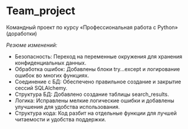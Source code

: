 # Team_project
Командный проект по курсу «Профессиональная работа с Python» (доработки)

*Резюме изменений:*

- Безопасность: Переход на переменные окружения для хранения конфиденциальных данных.
- Обработка ошибок: Добавлены блоки try...except и логирование ошибок во многих функциях.
- Соединение с БД: Обеспечено правильное создание и закрытие сессий SQLAlchemy.
- Структура БД: Добавлено создание таблицы search_results.
- Логика: Исправлены мелкие логические ошибки и добавлены улучшения для удобства использования.
- Структура кода: Код разбит на отдельные функции для лучшей читаемости и удобства поддержки.
